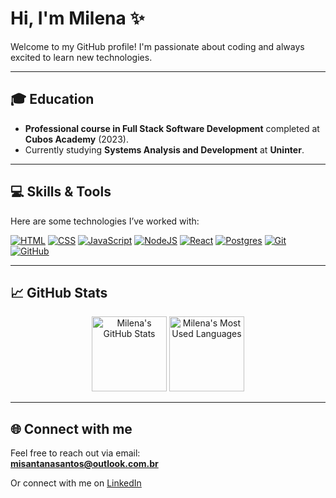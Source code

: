 # Hi, I'm Milena ✨

Welcome to my GitHub profile! I'm passionate about coding and always excited to learn new technologies.

---

## 🎓 Education

- **Professional course in Full Stack Software Development** completed at **Cubos Academy** (2023).
- Currently studying **Systems Analysis and Development** at **Uninter**.

---

## 💻 Skills & Tools

Here are some technologies I’ve worked with:

[![HTML](https://img.shields.io/badge/HTML-%23E34F26.svg?logo=html5&logoColor=white)](#)
[![CSS](https://img.shields.io/badge/CSS-1572B6?logo=css3&logoColor=fff)](#)
[![JavaScript](https://img.shields.io/badge/JavaScript-F7DF1E?logo=javascript&logoColor=000)](#)
[![NodeJS](https://img.shields.io/badge/Node.js-6DA55F?logo=node.js&logoColor=white)](#)
[![React](https://img.shields.io/badge/React-%2320232a.svg?logo=react&logoColor=%2361DAFB)](#)
[![Postgres](https://img.shields.io/badge/Postgres-%23316192.svg?logo=postgresql&logoColor=white)](#)
[![Git](https://img.shields.io/badge/Git-F05032?logo=git&logoColor=fff)](#)
[![GitHub](https://img.shields.io/badge/GitHub-%23121011.svg?logo=github&logoColor=white)](#)

---

## 📈 GitHub Stats

<div align="center">
  <img src="https://github-readme-stats.vercel.app/api?username=misantanadev&show_icons=true&theme=transparent" alt="Milena's GitHub Stats" height="120" />
  <img src="https://github-readme-stats.vercel.app/api/top-langs/?username=misantanadev&layout=compact&theme=transparent" alt="Milena's Most Used Languages" height="120" />
</div>

---

## 🌐 Connect with me

Feel free to reach out via email:  
**misantanasantos@outlook.com.br**

Or connect with me on [LinkedIn](https://www.linkedin.com/in/milena-s-santos/)
